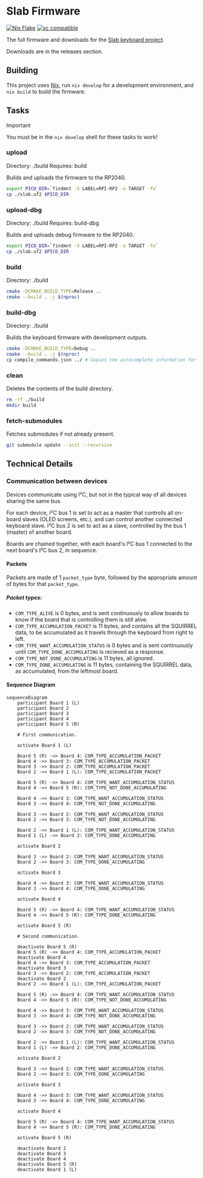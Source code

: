 # Slab Firmware

[![Nix Flake](https://img.shields.io/badge/NIX%20FLAKE-5277C3.svg?logo=NixOS&logoColor=white)](https://nixos.org) [![xc compatible](https://xcfile.dev/badge.svg)](https://xcfile.dev) 

The full firmware and downloads for the [Slab keyboard project](https://github.com/headblockhead/slab).

Downloads are in the releases section.

## Building

This project uses [Nix](https://nixos.org), run `nix develop` for a development environment, and `nix build` to build the firmware.

## Tasks

> [!IMPORTANT]
> You must be in the `nix develop` shell for these tasks to work!

### upload
Directory: ./build
Requires: build

Builds and uploads the firmware to the RP2040.

```bash
export PICO_DIR=`findmnt -S LABEL=RPI-RP2 -o TARGET -fn`
cp ./slab.uf2 $PICO_DIR
```

### upload-dbg
Directory: ./build
Requires: build-dbg

Builds and uploads debug firmware to the RP2040.

```bash
export PICO_DIR=`findmnt -S LABEL=RPI-RP2 -o TARGET -fn`
cp ./slab.uf2 $PICO_DIR
```

### build
Directory: ./build

```bash
cmake -DCMAKE_BUILD_TYPE=Release ..
cmake --build . -j $(nproc)
```

### build-dbg
Directory: ./build

Builds the keyboard firmware with development outputs.

```bash
cmake -DCMAKE_BUILD_TYPE=Debug .. 
cmake --build . -j $(nproc)
cp compile_commands.json ../ # Copies the autocomplete information for ccls.
```

### clean

Deletes the contents of the build directory.

```bash
rm -rf ./build
mkdir build
```

### fetch-submodules

Fetches submodules if not already present.

```bash
git submodule update --init --recursive
```

## Technical Details

### Communication between devices

Devices communicate using I²C, but not in the typical way of all devices sharing the same bus.

For each device, I²C bus 1 is set to act as a master that controlls all on-board slaves (OLED screens, etc.), and can control another connected keyboard slave.
I²C bus 2 is set to act as a slave, controlled by the bus 1 (master) of another board.

Boards are chained together, with each board's I²C bus 1 connected to the next board's I²C bus 2, in sequence.

#### Packets

Packets are made of 1 `packet_type` byte, followed by the appropriate amount of bytes for that `packet_type`.

##### Packet types:
- `COM_TYPE_ALIVE` is 0 bytes, and is sent continuously to allow boards to know if the board that is controlling them is still alive.
- `COM_TYPE_ACCUMULATION_PACKET` is 11 bytes, and contains all the SQUIRREL data, to be accumulated as it travels through the keyboard from right to left.
- `COM_TYPE_WANT_ACCUMULATION_STATUS` is 0 bytes and is sent continuously until `COM_TYPE_DONE_ACCUMULATING` is recieved as a response.
- `COM_TYPE_NOT_DONE_ACCUMULATING` is 11 bytes, all ignored.
- `COM_TYPE_DONE_ACCUMULATING` is 11 bytes, containing the SQUIRREL data, as accumulated, from the leftmost board.

#### Sequence Diagram

```mermaid
sequenceDiagram
    participant Board 1 (L)
    participant Board 2
    participant Board 3
    participant Board 4
    participant Board 5 (R)

    # First communication.

    activate Board 1 (L)

    Board 5 (R) ->> Board 4: COM_TYPE_ACCUMULATION_PACKET
    Board 4 ->> Board 3: COM_TYPE_ACCUMULATION_PACKET
    Board 3 ->> Board 2: COM_TYPE_ACCUMULATION_PACKET
    Board 2 ->> Board 1 (L): COM_TYPE_ACCUMULATION_PACKET

    Board 5 (R) ->> Board 4: COM_TYPE_WANT_ACCUMULATION_STATUS
    Board 4 ->> Board 5 (R): COM_TYPE_NOT_DONE_ACCUMULATING

    Board 4 ->> Board 3: COM_TYPE_WANT_ACCUMULATION_STATUS
    Board 3 ->> Board 4: COM_TYPE_NOT_DONE_ACCUMULATING

    Board 3 ->> Board 2: COM_TYPE_WANT_ACCUMULATION_STATUS
    Board 2 ->> Board 3: COM_TYPE_NOT_DONE_ACCUMULATING

    Board 2 ->> Board 1 (L): COM_TYPE_WANT_ACCUMULATION_STATUS
    Board 1 (L) ->> Board 2: COM_TYPE_DONE_ACCUMULATING
    
    activate Board 2

    Board 3 ->> Board 2: COM_TYPE_WANT_ACCUMULATION_STATUS
    Board 2 ->> Board 3: COM_TYPE_DONE_ACCUMULATING

    activate Board 3

    Board 4 ->> Board 3: COM_TYPE_WANT_ACCUMULATION_STATUS
    Board 3 ->> Board 4: COM_TYPE_DONE_ACCUMULATING

    activate Board 4

    Board 5 (R) ->> Board 4: COM_TYPE_WANT_ACCUMULATION_STATUS
    Board 4 ->> Board 5 (R): COM_TYPE_DONE_ACCUMULATING

    activate Board 5 (R)

    # Second communication.

    deactivate Board 5 (R)
    Board 5 (R) ->> Board 4: COM_TYPE_ACCUMULATION_PACKET
    deactivate Board 4
    Board 4 ->> Board 3: COM_TYPE_ACCUMULATION_PACKET
    deactivate Board 3
    Board 3 ->> Board 2: COM_TYPE_ACCUMULATION_PACKET
    deactivate Board 2
    Board 2 ->> Board 1 (L): COM_TYPE_ACCUMULATION_PACKET

    Board 5 (R) ->> Board 4: COM_TYPE_WANT_ACCUMULATION_STATUS
    Board 4 ->> Board 5 (R): COM_TYPE_NOT_DONE_ACCUMULATING

    Board 4 ->> Board 3: COM_TYPE_WANT_ACCUMULATION_STATUS
    Board 3 ->> Board 4: COM_TYPE_NOT_DONE_ACCUMULATING

    Board 3 ->> Board 2: COM_TYPE_WANT_ACCUMULATION_STATUS
    Board 2 ->> Board 3: COM_TYPE_NOT_DONE_ACCUMULATING

    Board 2 ->> Board 1 (L): COM_TYPE_WANT_ACCUMULATION_STATUS
    Board 1 (L) ->> Board 2: COM_TYPE_DONE_ACCUMULATING
    
    activate Board 2

    Board 3 ->> Board 2: COM_TYPE_WANT_ACCUMULATION_STATUS
    Board 2 ->> Board 3: COM_TYPE_DONE_ACCUMULATING

    activate Board 3

    Board 4 ->> Board 3: COM_TYPE_WANT_ACCUMULATION_STATUS
    Board 3 ->> Board 4: COM_TYPE_DONE_ACCUMULATING

    activate Board 4

    Board 5 (R) ->> Board 4: COM_TYPE_WANT_ACCUMULATION_STATUS
    Board 4 ->> Board 5 (R): COM_TYPE_DONE_ACCUMULATING

    activate Board 5 (R)

    deactivate Board 2
    deactivate Board 3
    deactivate Board 4
    deactivate Board 5 (R)
    deactivate Board 1 (L)
```
